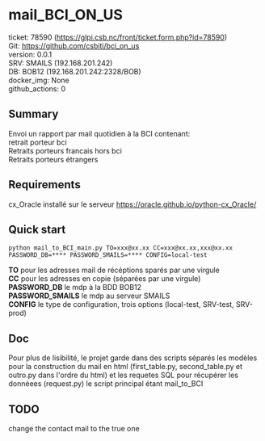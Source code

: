 # mail_BCI_ON_US

ticket: 78590 (https://glpi.csb.nc/front/ticket.form.php?id=78590)<br />
Git: https://github.com/csbiti/bci_on_us <br />
version: 0.0.1 <br />
SRV: SMAILS (192.168.201.242) <br />
DB: BOB12 (192.168.201.242:2328/BOB) <br />
docker_img: None <br />
github_actions: 0 <br />

## Summary

Envoi un rapport par mail quotidien à la BCI contenant:<br />
retrait porteur bci<br />
Retraits porteurs francais hors bci <br />
Retraits porteurs étrangers <br />

## Requirements
cx_Oracle installé sur le serveur https://oracle.github.io/python-cx_Oracle/

## Quick start

    python mail_to_BCI_main.py TO=xxx@xx.xx CC=xxx@xx.xx,xxx@xx.xx PASSWORD_DB=**** PASSWORD_SMAILS=**** CONFIG=local-test
    
**TO** pour les adresses mail de récéptions sparés par une virgule <br />
**CC** pour les adresses en copie (séparées par une virgule) <br />
**PASSWORD_DB** le mdp à la BDD BOB12 <br />
**PASSWORD_SMAILS** le mdp au serveur SMAILS <br /> 
**CONFIG** le type de configuration, trois options (local-test, SRV-test, SRV-prod) <br /> 

## Doc

Pour plus de lisibilité, le projet garde dans des scripts séparés les modèles pour la construction du mail en html (first_table.py, second_table.py et outro.py dans l'ordre du html) et les requetes SQL pour récupérer les donnéees (request.py) le script principal étant mail_to_BCI

## TODO 
change the contact mail to the true one <br /> 

